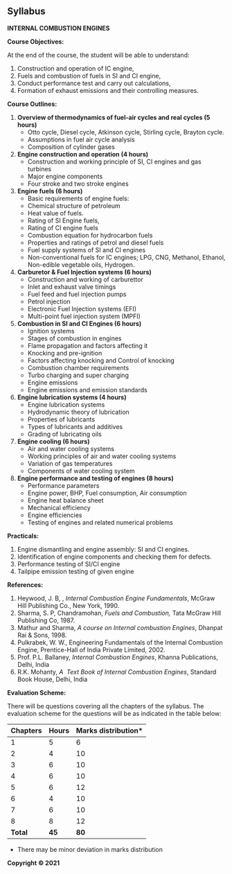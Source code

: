 ## Syllabus

**INTERNAL COMBUSTION ENGINES**

**Course Objectives:**

At the end of the course, the student will be able to understand:

1. Construction and operation of IC engine, 
2. Fuels and combustion of fuels in SI and CI engine, 
3. Conduct performance test and carry out calculations, 
4. Formation of exhaust emissions and their controlling measures. 

**Course Outlines:**

1. **Overview of thermodynamics of fuel-air cycles and real cycles (5 hours)**
    * Otto cycle, Diesel cycle, Atkinson cycle, Stirling cycle, Brayton cycle.
    * Assumptions in fuel air cycle analysis
    * Composition of cylinder gases
2. **Engine construction and operation (4 hours)**
    * Construction and working principle of SI, CI engines and gas turbines 
    * Major engine components
    * Four stroke and two stroke engines
3. **Engine fuels (6 hours)**
    * Basic requirements of engine fuels:
    * Chemical structure of petroleum
    * Heat value of fuels.
    * Rating of SI Engine fuels,
    * Rating of CI engine fuels
    * Combustion equation for hydrocarbon fuels 
    * Properties and ratings of petrol and diesel fuels
    * Fuel supply systems of SI and CI engines
    * Non-conventional fuels for IC engines; LPG, CNG, Methanol, Ethanol, Non-edible vegetable oils, Hydrogen.
4. **Carburetor & Fuel Injection systems (6 hours)**
    * Construction and working of carburettor
    * Inlet and exhaust valve timings
    * Fuel feed and fuel injection pumps
    * Petrol injection
    * Electronic Fuel Injection systems (EFI)
    * Multi-point fuel injection system (MPFI)
5. **Combustion in SI and CI Engines (6 hours)**
    * Ignition systems
    * Stages of combustion in engines
    * Flame propagation and factors affecting it
    * Knocking and pre-ignition
    * Factors affecting knocking and Control of knocking
    * Combustion chamber requirements
    * Turbo charging and super charging
    * Engine emissions
    * Engine emissions and emission standards
6. **Engine lubrication systems (4 hours)** 
    * Engine lubrication systems
    * Hydrodynamic theory of lubrication
    * Properties of lubricants
    * Types of lubricants and additives
    * Grading of lubricating oils
7. **Engine cooling (6 hours)**
    * Air and water cooling systems
    * Working principles of air and water cooling systems
    * Variation of gas temperatures
    * Components of water cooling system
8. **Engine performance and testing of engines (8 hours)**
    * Performance parameters
    * Engine power, BHP, Fuel consumption, Air consumption
    * Engine heat balance sheet 
    * Mechanical efficiency
    * Engine efficiencies 
    * Testing of engines and related numerical problems

**Practicals:**

1. Engine dismantling and engine assembly: SI and CI engines. 
2. Identification of engine components and checking them for defects. 
3. Performance testing of SI/CI engine 
4. Tailpipe emission testing of given engine 

**References:**

1. Heywood, J. B, , *Internal Combustion Engine Fundamentals*, McGraw Hill Publishing Co., New York, 1990. 
2. Sharma, S. P, Chandramohan, *Fuels and Combustion,* Tata McGraw Hill Publishing Co, 1987. 
3. Mathur and Sharma, *A course on Internal combustion Engines*, Dhanpat Rai & Sons, 1998. 
4. Pulkrabek, W. W., Engineering Fundamentals of the Internal Combustion Engine, Prentice-Hall of India Private Limited, 2002. 
5. Prof. P.L. Ballaney, *Internal Combustion Engines*, Khanna Publications, Delhi, India 
6. R.K. Mohanty, *A  Text Book of Internal Combustion Engines*, Standard Book House, Delhi, India 

**Evaluation Scheme:**

There will be questions covering all the chapters of the syllabus. The evaluation scheme for the questions will be as indicated in the table below: 

| Chapters | Hours | Marks distribution* |
|---|---|---|
| 1 | 5 | 6 |
| 2 | 4 | 10 |
| 3 | 6 | 10 |
| 4 | 6 | 10 |
| 5 | 6 | 12 |
| 6 | 4 | 10 |
| 7 | 6 | 10 |
| 8 | 8 | 12 |
| **Total** | **45** | **80** |

* There may be minor deviation in marks distribution

**Copyright &copy; 2021** 
